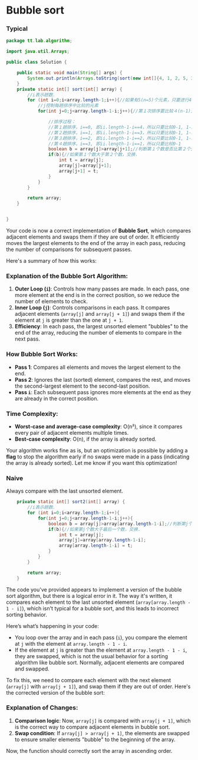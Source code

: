 # Bubble sort

### Typical
```java
package tt.lab.algorithm;

import java.util.Arrays;

public class Solution {

    public static void main(String[] args) {
        System.out.println(Arrays.toString(sort(new int[]{4, 1, 2, 5, 3})));
    }
    private static int[] sort(int[] array) {
        //i表示趟数．
        for (int i=0;i<array.length-1;i++){//如果有5(n=5)个元素，只要进行4(n-1)趟排序．(即n-1 = ii.length-1)．
            //j控制每趟排序中比较的元素
            for(int j=0;j<array.length-1-i;j++){//第１次排序要比较４(n-1)对数据，第２次要比较３(n-2)对数据... (即n-1 = ii.length-1-0, n-2 = ii.length-1-1, ...)

                //排序过程：
                //第１趟排序，i==0, 即ii.length-1-i==4，所以只要比较0-1, 1-2, 2-3, 3-4
                //第２趟排序，i==1, 即ii.length-1-i==3，所以只要比较0-1, 1-2, 2-3
                //第３趟排序，i==2, 即ii.length-1-i==2，所以只要比较0-1, 1-2
                //第４趟排序，i==3, 即ii.length-1-i==1，所以只要比较0-1
                boolean b = array[j]>array[j+1];//判断第１个数是否比第２个大
                if(b){//如果第１个数大于第２个数，交换．
                    int t = array[j];
                    array[j]=array[j+1];
                    array[j+1] = t;
                }
            }
        }

        return array;
    }


}


```
Your code is now a correct implementation of **Bubble Sort**, which compares adjacent elements and swaps them if they are out of order. It efficiently moves the largest elements to the end of the array in each pass, reducing the number of comparisons for subsequent passes.

Here's a summary of how this works:

### Explanation of the Bubble Sort Algorithm:
1. **Outer Loop (`i`)**: Controls how many passes are made. In each pass, one more element at the end is in the correct position, so we reduce the number of elements to check.
2. **Inner Loop (`j`)**: Controls comparisons in each pass. It compares adjacent elements (`array[j]` and `array[j + 1]`) and swaps them if the element at `j` is greater than the one at `j + 1`.
3. **Efficiency**: In each pass, the largest unsorted element "bubbles" to the end of the array, reducing the number of elements to compare in the next pass.




### How Bubble Sort Works:
- **Pass 1**: Compares all elements and moves the largest element to the end.
- **Pass 2**: Ignores the last (sorted) element, compares the rest, and moves the second-largest element to the second-last position.
- **Pass `i`**: Each subsequent pass ignores more elements at the end as they are already in the correct position.

### Time Complexity:
- **Worst-case and average-case complexity**: O(n²), since it compares every pair of adjacent elements multiple times.
- **Best-case complexity**: O(n), if the array is already sorted.

Your algorithm works fine as is, but an optimization is possible by adding a **flag** to stop the algorithm early if no swaps were made in a pass (indicating the array is already sorted). Let me know if you want this optimization!

### Naive
Always compare with the last unsorted element.
```java
    private static int[] sort2(int[] array) {
        //i表示趟数．
        for (int i=0;i<array.length-1;i++){
            for(int j=0;j<array.length-1-i;j++){
                boolean b = array[j]>array[array.length-1-i];//判断第j个数是否比最后一个数大
                if(b){//如果第j个数大于最后一个数，交换．
                    int t = array[j];
                    array[j]=array[array.length-1-i];
                    array[array.length-1-i] = t;
                }
            }
        }

        return array;
    }
```
The code you've provided appears to implement a version of the bubble sort algorithm, but there is a logical error in it. The way it's written, it compares each element to the last unsorted element (`array[array.length - 1 - i]`), which isn't typical for a bubble sort, and this leads to incorrect sorting behavior.

Here’s what’s happening in your code:
- You loop over the array and in each pass (`i`), you compare the element at `j` with the element at `array.length - 1 - i`.
- If the element at `j` is greater than the element at `array.length - 1 - i`, they are swapped, which is not the usual behavior for a sorting algorithm like bubble sort. Normally, adjacent elements are compared and swapped.

To fix this, we need to compare each element with the next element (`array[j]` with `array[j + 1]`), and swap them if they are out of order. Here's the corrected version of the bubble sort:


### Explanation of Changes:
1. **Comparison logic**: Now, `array[j]` is compared with `array[j + 1]`, which is the correct way to compare adjacent elements in bubble sort.
2. **Swap condition**: If `array[j] > array[j + 1]`, the elements are swapped to ensure smaller elements "bubble" to the beginning of the array.

Now, the function should correctly sort the array in ascending order.